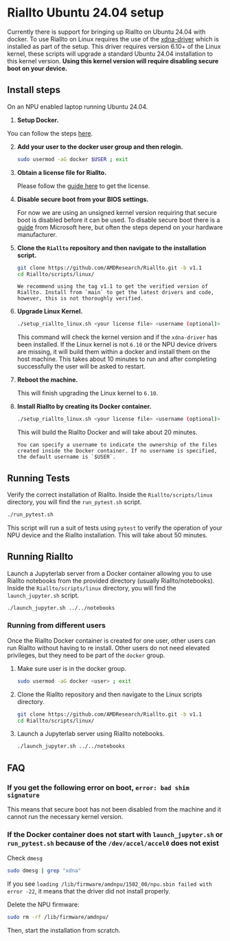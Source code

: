 # Riallto Ubuntu 24.04 setup

Currently there is support for bringing up Riallto on Ubuntu 24.04 with docker.
To use Riallto on Linux requires the use of the [xdna-driver](https://github.com/amd/xdna-driver) which is installed as part of the setup.
This driver requires version 6.10+ of the Linux kernel, these scripts will upgrade a standard Ubuntu 24.04 installation to this kernel version. __Using this kernel version will require disabling secure boot on your device.__

## Install steps

On an NPU enabled laptop running Ubuntu 24.04.

1. __Setup Docker.__

You can follow the steps [here](https://docs.docker.com/engine/install/ubuntu/).

2. __Add your user to the docker user group and then relogin.__

   ```sh
   sudo usermod -aG docker $USER ; exit
   ```

3. __Obtain a license file for Riallto.__

   Please follow the [guide here](https://riallto.ai/prerequisites-aie-license.html#prerequisites-aie-license) to get the license.

4. __Disable secure boot from your BIOS settings.__

   For now we are using an unsigned kernel version requiring that secure boot is disabled before it can be used. To disable secure boot there is a [guide](https://learn.microsoft.com/en-us/windows-hardware/manufacture/desktop/disabling-secure-boot?view=windows-11) from Microsoft here, but often the steps depend on your hardware manufacturer.

5. __Clone the `Riallto` repository and then navigate to the installation script.__

   ```sh
   git clone https://github.com/AMDResearch/Riallto.git -b v1.1
   cd Riallto/scripts/linux/
   ```

   ```{note}
   We recommend using the tag v1.1 to get the verified version of Riallto. Install from `main` to get the latest drivers and code, however, this is not thoroughly verified.
   ```

6. __Upgrade Linux Kernel.__

   ```sh
   ./setup_riallto_linux.sh <your license file> <username (optional)>
   ```

   This command will check the kernel version and if the `xdna-driver` has been installed. If the Linux kernel is not `6.10` or the NPU device drivers are missing, it will build them within a docker and install them on the host machine. This takes about 10 minutes to run and after completing successfully the user will be asked to restart.

7. __Reboot the machine.__

   This will finish upgrading the Linux kernel to `6.10`.

8. __Install Riallto by creating its Docker container.__

   ```sh
   ./setup_riallto_linux.sh <your license file> <username (optional)>
   ```

   This will build the Riallto Docker and will take about 20 minutes.

   ```{note}
   You can specify a username to indicate the ownership of the files created inside the Docker container. If no username is specified, the default username is `$USER`.
   ```

## Running Tests

Verify the correct installation of Riallto. Inside the `Riallto/scripts/linux` directory, you will find the `run_pytest.sh` script.

```sh
./run_pytest.sh
```

This script will run a suit of tests using `pytest` to verify the operation of your NPU device and the Riallto installation. This will take about 50 minutes.

## Running Riallto

Launch a Jupyterlab server from a Docker container allowing you to use Riallto notebooks from the provided directory (usually Riallto/notebooks). Inside the `Riallto/scripts/linux` directory, you will find the `launch_jupyter.sh` script.

```sh
./launch_jupyter.sh ../../notebooks
```

### Running from different users

Once the Riallto Docker container is created for one user, other users can run Riallto without having to re install. Other users do not need elevated privileges, but they need to be part of the `docker` group.

1. Make sure user is in the docker group.

   ```sh
   sudo usermod -aG docker <user> ; exit
   ```

2. Clone the Riallto repository and then navigate to the Linux scripts directory.

   ```sh
   git clone https://github.com/AMDResearch/Riallto.git -b v1.1
   cd Riallto/scripts/linux/
   ```

3. Launch a Jupyterlab server using Riallto notebooks.

   ```sh
   ./launch_jupyter.sh ../../notebooks
   ```

## FAQ

### If you get the following error on boot, `error: bad shim signature`

This means that secure boot has not been disabled from the machine and it cannot run the necessary kernel version.

### If the Docker container does not start with `launch_jupyter.sh` or `run_pytest.sh` because of the `/dev/accel/accel0` does not exist

Check `dmesg`

```sh
sudo dmesg | grep "xdna"
```

If you see `loading /lib/firmware/amdnpu/1502_00/npu.sbin failed with error -22`, it means that the driver did not install properly.

Delete the NPU firmware:

```sh
sudo rm -rf /lib/firmware/amdnpu/
```

Then, start the installation from scratch.
